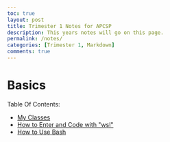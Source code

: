 ```yaml
---
toc: true
layout: post
title: Trimester 1 Notes for APCSP
description: This years notes will go on this page.
permalink: /notes/
categories: [Trimester 1, Markdown]
comments: true
---
```


# Basics

Table Of Contents:
- [My Classes](https://davidvasilev1.github.io/fastpages/markdown/trimester%201/classes/2022/08/28/classes.html)
- [How to Enter and Code with "wsl"](https://davidvasilev1.github.io/fastpages/jupyter/tri%201%20notes/2022/08/28/entering-wsl-script.html)
- [How to Use Bash](https://davidvasilev1.github.io/fastpages/jupyter/tri%201%20notes/2022/08/28/bash-kernel.html)